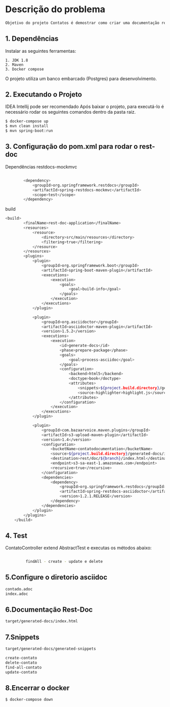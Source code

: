 # Descrição do problema 

```sh
Objetivo do projeto Contatos é demostrar como criar uma documentação rest-doc
```
 
## 1. Dependências

Instalar as seguintes ferramentas:

    1. JDK 1.8
    2. Maven
    3. Docker compose
    
O projeto utiliza um banco embarcado (Postgres) para desenvolvimento.
 
## 2. Executando o Projeto
 IDEA Intellij pode ser recomendado
Após baixar o projeto, para executá-lo é necessário rodar os seguintes comandos dentro da pasta raiz.

```sh
$ docker-compose up   
$ mvn clean install   
$ mvn spring-boot:run 
```
## 3. Configuração do pom.xml para rodar o rest-doc
Dependências restdocs-mockmvc

```sh

        <dependency>
            <groupId>org.springframework.restdocs</groupId>
            <artifactId>spring-restdocs-mockmvc</artifactId>
            <scope>test</scope>
        </dependency>

```

build
```sh
<build>
        <finalName>rest-doc-application</finalName>
        <resources>
            <resource>
                <directory>src/main/resources</directory>
                <filtering>true</filtering>
            </resource>
        </resources>
        <plugins>
            <plugin>
                <groupId>org.springframework.boot</groupId>
                <artifactId>spring-boot-maven-plugin</artifactId>
                <executions>
                    <execution>
                        <goals>
                            <goal>build-info</goal>
                        </goals>
                    </execution>
                </executions>
            </plugin>

            <plugin>
                <groupId>org.asciidoctor</groupId>
                <artifactId>asciidoctor-maven-plugin</artifactId>
                <version>1.5.2</version>
                <executions>
                    <execution>
                        <id>generate-docs</id>
                        <phase>prepare-package</phase>
                        <goals>
                            <goal>process-asciidoc</goal>
                        </goals>
                        <configuration>
                            <backend>html5</backend>
                            <doctype>book</doctype>
                            <attributes>
                                <snippets>${project.build.directory}/generated-snippets</snippets>
                                <source-highlighter>highlight.js</source-highlighter>
                            </attributes>
                        </configuration>
                    </execution>
                </executions>
            </plugin>

            <plugin>
                <groupId>com.bazaarvoice.maven.plugins</groupId>
                <artifactId>s3-upload-maven-plugin</artifactId>
                <version>1.4</version>
                <configuration>
                    <bucketName>contatodocumentation</bucketName>
                    <source>${project.build.directory}/generated-docs/index.html</source>
                    <destination>rest/doc/${branch}/index.html</destination>
                    <endpoint>s3-sa-east-1.amazonaws.com</endpoint>
                    <recursive>true</recursive>
                </configuration>
                <dependencies>
                    <dependency>
                        <groupId>org.springframework.restdocs</groupId>
                        <artifactId>spring-restdocs-asciidoctor</artifactId>
                        <version>1.2.1.RELEASE</version>
                    </dependency>
                </dependencies>
            </plugin>
        </plugins>
    </build>
```

## 4. Test
ContatoController extend AbstractTest e executas os métodos abaixo:

```sh

         findAll - create - update e delete

```

## 5.Configure o diretorio asciidoc

```sh
contado.adoc
index.adoc

```

## 6.Documentação Rest-Doc

```sh
target/generated-docs/index.html

```

## 7.Snippets

```sh
target/generated-docs/generated-snippets

create-contato
delete-contato
find-all-contato
update-contato

```

## 8.Encerrar o docker
```sh
$ docker-compose down

```
